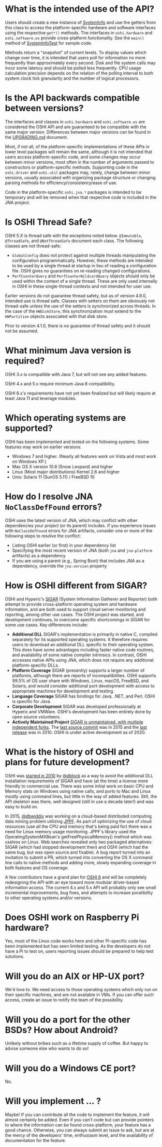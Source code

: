  What is the intended use of the API?
========
Users should create a new instance of [SystemInfo](http://oshi.github.io/oshi/apidocs/oshi/SystemInfo.html) and use the getters from this class to access the platform-specific hardware and software interfaces using the respective `get*()` methods. The interfaces in `oshi.hardware` and `oshi.software.os` provide cross-platform functionality. See the `main()` method of [SystemInfoTest](https://github.com/oshi/oshi/blob/master/oshi-core/src/test/java/oshi/SystemInfoTest.java) for sample code.

Methods return a "snapshot" of current levels. To display values which change over time, it is intended that users poll for information no more frequently than approximately every second. Disk and file system calls may incur some latency and should be polled less frequently.
CPU usage calculation precision depends on the relation of the polling interval to both system clock tick granularity and the number of logical processors.

Is the API backwards compatible between versions?
========
The interfaces and classes in `oshi.hardware` and `oshi.software.os` are considered the OSHI API and are guaranteed to be compatible with the same major version. Differences between major versions can be found in the [UPGRADING.md](UPGRADING.md) document.  

Most, if not all, of the platform-specific implementations of these APIs in lower level packages will remain the same, although it is not intended that users access platform-specific code, and some changes may occur between minor versions, most often in the number of arguments passed to constructors or platform-specific methods. Supporting code in the `oshi.driver` and `oshi.util` packages may,
rarely, change between minor versions, usually associated with organizing package structure or changing parsing methods for
efficiency/consistency/ease of use.

Code in the platform-specific `oshi.jna.*` packages is intended to be temporary and will be removed when that respective code is included in the JNA project.

Is OSHI Thread Safe?
========
OSHI 5.X is thread safe with the exceptions noted below. `@Immutable`, `@ThreadSafe`, and `@NotThreadSafe` document
each class. The following classes are not thread-safe:
 - `GlobalConfig` does not protect against multiple threads manipulating the configuration programmatically.
 However, these methods are intended to be used by a single thread at startup in lieu of reading a configuration file.
 OSHI gives no guarantees on re-reading changed configurations.
 - `PerfCounterQuery` and `PerfCounterWildcardQuery` objects should only be used within the context of a single
 thread. These are only used internally in OSHI in these single-thread contexts and not intended for user use.

Earlier versions do not guarantee thread safety, but as of version 4.6.0, intended use is thread safe.
Classes with setters on them are obviously not thread-safe unless the use of the setters is synchronized across threads.
In the case of the `HWDiskStore`, this synchronization must extend to the `HWPartition` objects
associated with that disk store.

Prior to version 4.1.0, there is no guarantee of thread safety and it should not be assumed.

What minimum Java version is required?
========
OSHI 3.x is compatible with Java 7, but will not see any added features.  

OSHI 4.x and 5.x require minimum Java 8 compatibility.  

OSHI 6.x's requirements have not yet been finalized but will likely require at least Java 11 and leverage modules. 

Which operating systems are supported?
========
OSHI has been implemented and tested on the following systems.  Some features may work on earlier versions.
* Windows 7 and higher.  (Nearly all features work on Vista and most work on Windows XP.)
* Mac OS X version 10.6 (Snow Leopard) and higher
* Linux (Most major distributions) Kernel 2.6 and higher
* Unix: Solaris 11 (SunOS 5.11) / FreeBSD 10

How do I resolve JNA `NoClassDefFound` errors?
========
OSHI uses the latest version of JNA, which may conflict with other dependencies your project (or its parent) includes. If you experience issues with `NoClassDefFound` errors for JNA artifacts, consider one or more of the following steps to resolve the conflict:
 - Listing OSHI earlier (or first) in your dependency list 
 - Specifying the most recent version of JNA (both `jna` and `jna-platform` artifacts) as a dependency
 - If you are using a parent (e.g., Spring Boot) that includes JNA as a dependency, override the `jna.version` property 

How is OSHI different from SIGAR?
========
OSHI and Hyperic's [SIGAR](https://github.com/hyperic/sigar) (System Information Gatherer and Reporter)
both attempt to provide cross-platform operating system and hardware information, and are both used to support
cloud server monitoring and reporting, among other use cases. The OSHI project was started, and development
continues, to overcome specific shortcomings in SIGAR for some use cases.  Key differences include:
 - **Additional DLL** SIGAR's implementation is primarily in native C, compiled separately for its supported
operating systems. It therefore requires users to download an additional DLL specific to their operating
system. This does have some advantages including faster native code routines, and availability of some
native compiler intrinsics. In contrast, OSHI accesses native APIs using JNA, which does not require
any additional platform-specific DLLs.
 - **Platform Coverage** SIGAR (presently) supports a larger number of platforms, although there are
reports of incompatibilities.  OSHI supports 99.5% of OS user share with Windows, Linux, macOS, FreeBSD,
and Solaris, and would consider additional port development with access to appropriate machines for
development and testing.
 - **Language Coverage** SIGAR has bindings for Java, .NET, and Perl. OSHI is specific for Java.
 - **Corporate Development** SIGAR was developed professionally at Hyperic and VMWare.
 OSHI's development has been entirely done by open source volunteers.
 - **Actively Maintained Project**
[SIGAR is unmaintained, with multiple independent forks](https://github.com/hyperic/sigar/issues/95). The
[last source commit](https://github.com/hyperic/sigar/commit/7a6aefc7fb315fc92445edcb902a787a6f0ddbd9)
was in 2015 and the [last release](https://github.com/hyperic/sigar/releases/tag/sigar-1.6.4) was in 2010.
OSHI is under active development as of 2020.


What is the history of OSHI and plans for future development?
========
OSHI was [started in 2010](https://code.dblock.org/2010/06/23/introducing-oshi-operating-system-and-hardware-information-java.html) 
by [@dblock](https://github.com/dblock) as a way to avoid the additional DLL installation requirements of 
SIGAR and have (at the time) a license more friendly to commercial use. 
There was some initial work on basic CPU and Memory stats on Windows using native calls, 
and ports to Mac and Linux mostly using command lines, but little in the way of added features.
Still, the API skeleton was there, well designed (still in use a decade later!) and was easy to build on.

In 2015, [@dbwiddis](https://github.com/dbwiddis) was working on a cloud-based distributed computing data 
mining problem utilizing [JPPF](https://jppf.org/). As part of optimizing the use of cloud resources (use 
all the CPU and memory that's being paid for) there was a need for Linux memory usage monitoring. JPPF's 
library used the OperatingSystemMXBean's getFreePhysicalMemory() method which was useless on Linux.
Web searches revealed only two packaged alternatives: SIGAR (which had stopped development then) and 
OSHI (which had the same bug, but was open source and fixable). A bug report turned into an invitation to 
submit a PR, which turned into converting the OS X command line calls to native methods and adding more,
slowly expanding coverage in both features and OS coverage.

A few contributors have a grand plan for [OSHI 6](https://github.com/oshi/oshi6) and will be completely
redesigning the API with an eye toward more modular driver-based information access.  The current 4.x 
and 5.x API will probably only see small incremental improvements, bug fixes, and attempts to increase
poratibility to other operating systems and/or versions.  

Does OSHI work on Raspberry Pi hardware?
========
Yes, most of the Linux code works here and other Pi-specific code has been implemented but has seen 
limited testing.  As the developers do not have a Pi to test on, users reporting issues should be 
prepared to help test solutions.

Will you do an AIX or HP-UX port?
========
We'd love to. We need access to those operating systems which only run on their specific machines,
and are not available in VMs. If you can offer such access, create an issue to notify the team of the possibility.

Will you do a port for the other BSDs?  How about Android?
========
Unlikely without bribes such as a lifetime supply of coffee.  But happy to advise someone else who wants to do so!

Will you do a Windows CE port?
========
No.

Will you implement ... ?
========
Maybe!  If you can contribute all the code to implement the feature, it will almost certainly be added.  Even if you can't code but can provide pointers to where the information can be found cross-platform, your feature has a good chance. Otherwise, you can always submit an issue to ask, but are at the mercy of the developers' time, enthusiasm level, and the availability of documentation for the feature.
